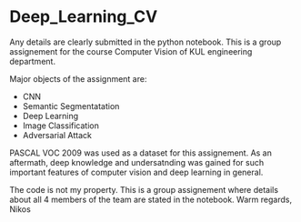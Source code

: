 # Deep_Learning_CV

Any details are clearly submitted in the python notebook. 
This is a group assignement for the course Computer Vision of KUL engineering department. 

Major objects of the assignment are: 
- CNN
- Semantic Segmentatation
- Deep Learning
- Image Classification
- Adversarial Attack

PASCAL VOC 2009 was used as a dataset for this assignement.
As an aftermath, deep knowledge and undersatnding was gained for such important features of computer vision and deep learning in general. 

The code is not my property. This is a group assignement where details about all 4 members of the team are stated in the notebook. 
Warm regards,
Nikos
